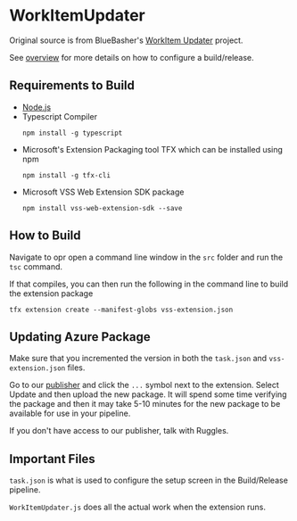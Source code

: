 # WorkItemUpdater
Original source is from BlueBasher's [WorkItem Updater](https://github.com/BlueBasher/WorkItemUpdater) project.


See [overview](src/overview.md) for more details on how to configure a build/release.

## Requirements to Build
* [Node.js](https://nodejs.org)
* Typescript Compiler
    ```
    npm install -g typescript
    ```
* Microsoft's Extension Packaging tool TFX which can be installed using npm
    ```
    npm install -g tfx-cli
    ```
* Microsoft VSS Web Extension SDK package
    ```
    npm install vss-web-extension-sdk --save
    ```

## How to Build
Navigate to opr open a command line window in the `src` folder and run the `tsc` command.

If that compiles, you can then run the following in the command line to build the extension package
```
tfx extension create --manifest-globs vss-extension.json
```

## Updating Azure Package
Make sure that you incremented the version in both the `task.json` and `vss-extension.json` files.

Go to our [publisher](https://marketplace.visualstudio.com/manage/publishers/TempWorksSoftware) and click the `...` symbol next to the extension. Select Update and then upload the new package. It will spend some time verifying the package and then it may take 5-10 minutes for the new package to be available for use in your pipeline.

If you don't have access to our publisher, talk with Ruggles.

## Important Files
`task.json` is what is used to configure the setup screen in the Build/Release pipeline.

`WorkItemUpdater.js` does all the actual work when the extension runs.